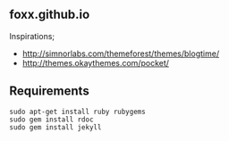 ## foxx.github.io

Inspirations;

* http://simnorlabs.com/themeforest/themes/blogtime/
* http://themes.okaythemes.com/pocket/

## Requirements

```
sudo apt-get install ruby rubygems
sudo gem install rdoc
sudo gem install jekyll

```
